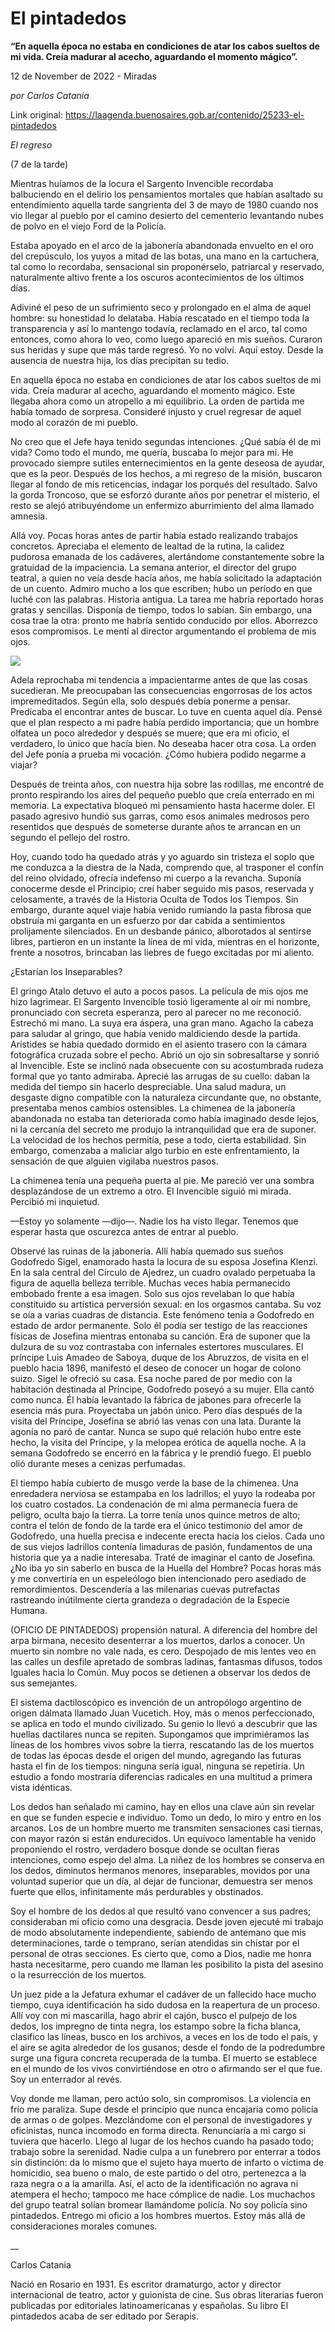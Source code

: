 # El pintadedos

**“En aquella época no estaba en condiciones de atar los cabos sueltos de mi vida. Creía madurar al acecho, aguardando el momento mágico”.**

12 de November de 2022 - Miradas

_por Carlos Catania_

Link original: https://laagenda.buenosaires.gob.ar/contenido/25233-el-pintadedos



*El regreso*




(7 de la tarde)




Mientras huíamos de la locura el Sargento Invencible recordaba balbuciendo en el delirio los pensamientos mortales que habían asaltado su entendimiento aquella tarde sangrienta del 3 de mayo de 1980 cuando nos vio llegar al pueblo por el camino desierto del cementerio levantando nubes de polvo en el viejo Ford de la Policía.




Estaba apoyado en el arco de la jabonería abandonada envuelto en el oro del crepúsculo, los yuyos a mitad de las botas, una mano en la cartuchera, tal como lo recordaba, sensacional sin proponérselo, patriarcal y reservado, naturalmente altivo frente a los oscuros acontecimientos de los últimos días.




Adiviné el peso de un sufrimiento seco y prolongado en el alma de aquel hombre: su honestidad lo delataba. Había rescatado en el tiempo toda la transparencia y así lo mantengo todavía, reclamado en el arco, tal como entonces, como ahora lo veo, como luego apareció en mis sueños. Curaron sus heridas y supe que más tarde regresó. Yo no volví. Aquí estoy. Desde la ausencia de nuestra hija, los días precipitan su tedio.




En aquella época no estaba en condiciones de atar los cabos sueltos de mi vida. Creía madurar al acecho, aguardando el momento mágico. Este llegaba ahora como un atropello a mi equilibrio. La orden de partida me había tomado de sorpresa. Consideré injusto y cruel regresar de aquel modo al corazón de mi pueblo.




No creo que el Jefe haya tenido segundas intenciones. ¿Qué sabía él de mi vida? Como todo el mundo, me quería, buscaba lo mejor para mí. He provocado siempre sutiles enternecimientos en la gente deseosa de ayudar, que es la peor. Después de los hechos, a mi regreso de la misión, buscaron llegar al fondo de mis reticencias, indagar los porqués del resultado. Salvo la gorda Troncoso, que se esforzó durante años por penetrar el misterio, el resto se alejó atribuyéndome un enfermizo aburrimiento del alma llamado amnesia.




Allá voy. Pocas horas antes de partir había estado realizando trabajos concretos. Apreciaba el elemento de lealtad de la rutina, la calidez pudorosa emanada de los cadáveres, alertándome constantemente sobre la gratuidad de la impaciencia. La semana anterior, el director del grupo teatral, a quien no veía desde hacía años, me había solicitado la adaptación de un cuento. Admiro mucho a los que escriben; hubo un período en que luché con las palabras. Historia antigua. La tarea me habría reportado horas gratas y sencillas. Disponía de tiempo, todos lo sabían. Sin embargo, una cosa trae la otra: pronto me habría sentido conducido por ellos. Aborrezco esos compromisos. Le mentí al director argumentando el problema de mis ojos.




![](https://cdn.feater.me/files/images/655967/2c0ef1db-998d-41bb-bd7a-5aadf8141b28.png)




Adela reprochaba mi tendencia a impacientarme antes de que las cosas sucedieran. Me preocupaban las consecuencias engorrosas de los actos impremeditados. Según ella, solo después debía ponerme a pensar. Predicaba el encontrar antes de buscar. Lo tuve en cuenta aquel día. Pensé que el plan respecto a mi padre había perdido importancia; que un hombre olfatea un poco alrededor y después se muere; que era mi oficio, el verdadero, lo único que hacía bien. No deseaba hacer otra cosa. La orden del Jefe ponía a prueba mi vocación. ¿Cómo hubiera podido negarme a viajar?




Después de treinta años, con nuestra hija sobre las rodillas, me encontré de pronto respirando los aires del pequeño pueblo que creía enterrado en mi memoria. La expectativa bloqueó mi pensamiento hasta hacerme doler. El pasado agresivo hundió sus garras, como esos animales medrosos pero resentidos que después de someterse durante años te arrancan en un segundo el pellejo del rostro.




Hoy, cuando todo ha quedado atrás y yo aguardo sin tristeza el soplo que me conduzca a la diestra de la Nada, comprendo que, al trasponer el confín del reino olvidado, ofrecía indefenso mi cuerpo a la revancha. Suponía conocerme desde el Principio; creí haber seguido mis pasos, reservada y celosamente, a través de la Historia Oculta de Todos los Tiempos. Sin embargo, durante aquel viaje había venido rumiando la pasta fibrosa que obstruía mi garganta en un esfuerzo por dar cabida a sentimientos prolijamente silenciados. En un desbande pánico, alborotados al sentirse libres, partieron en un instante la línea de mi vida, mientras en el horizonte, frente a nosotros, brincaban las liebres de fuego excitadas por mi aliento.




¿Estarían los Inseparables?




El gringo Atalo detuvo el auto a pocos pasos. La película de mis ojos me hizo lagrimear. El Sargento Invencible tosió ligeramente al oír mi nombre, pronunciado con secreta esperanza, pero al parecer no me reconoció. Estrechó mi mano. La suya era áspera, una gran mano. Agacho la cabeza para saludar al gringo, que había venido maldiciendo desde la partida. Arístides se había quedado dormido en el asiento trasero con la cámara fotográfica cruzada sobre el pecho. Abrió un ojo sin sobresaltarse y sonrió al Invencible. Este se inclinó nada obsecuente con su acostumbrada rudeza formal que yo tanto admiraba. Aprecié las arrugas de su cuello: daban la medida del tiempo sin hacerlo despreciable. Una salud madura, un desgaste digno compatible con la naturaleza circundante que, no obstante, presentaba menos cambios ostensibles. La chimenea de la jabonería abandonada no estaba tan deteriorada como había imaginado desde lejos, ni la cercanía del secreto me produjo la intranquilidad que era de suponer. La velocidad de los hechos permitía, pese a todo, cierta estabilidad. Sin embargo, comenzaba a maliciar algo turbio en este enfrentamiento, la sensación de que alguien vigilaba nuestros pasos.




La chimenea tenía una pequeña puerta al pie. Me pareció ver una sombra desplazándose de un extremo a otro. El Invencible siguió mi mirada. Percibió mi inquietud.




—Estoy yo solamente —dijo—. Nadie los ha visto llegar. Tenemos que esperar hasta que oscurezca antes de entrar al pueblo.




Observé las ruinas de la jabonería. Allí había quemado sus sueños Godofredo Sigel, enamorado hasta la locura de su esposa Josefina Klenzi. En la sala central del Círculo de Ajedrez, un cuadro ovalado perpetuaba la figura de aquella belleza terrible. Muchas veces había permanecido embobado frente a esa imagen. Solo sus ojos revelaban lo que había constituido su artística perversión sexual: en los orgasmos cantaba. Su voz se oía a varias cuadras de distancia. Este fenómeno tenía a Godofredo en estado de ardor permanente. Solo él podía ser testigo de las reacciones físicas de Josefina mientras entonaba su canción. Era de suponer que la dulzura de su voz contrastaba con infernales estertores musculares. El príncipe Luis Amadeo de Saboya, duque de los Abruzzos, de visita en el pueblo hacia 1896, manifestó el deseo de conocer un hogar de colono suizo. Sigel le ofreció su casa. Esa noche pared de por medio con la habitación destinada al Príncipe, Godofredo poseyó a su mujer. Ella cantó como nunca. Él había levantado la fábrica de jabones para ofrecerle la esencia más pura. Proyectaba un jabón único. Pero días después de la visita del Príncipe, Josefina se abrió las venas con una lata. Durante la agonía no paró de cantar. Nunca se supo qué relación hubo entre este hecho, la visita del Príncipe, y la melopea erótica de aquella noche. A la semana Godofredo se encerró en la fábrica y le prendió fuego. El pueblo olió durante meses a cenizas perfumadas.




El tiempo había cubierto de musgo verde la base de la chimenea. Una enredadera nerviosa se estampaba en los ladrillos; el yuyo la rodeaba por los cuatro costados. La condenación de mi alma permanecía fuera de peligro, oculta bajo la tierra. La torre tenía unos quince metros de alto; contra el telón de fondo de la tarde era el único testimonio del amor de Godofredo, una huella precisa e indecente erecta hacia los cielos. Cada uno de sus viejos ladrillos contenía limaduras de pasión, fundamentos de una historia que ya a nadie interesaba. Traté de imaginar el canto de Josefina. ¿No iba yo sin saberlo en busca de la Huella del Hombre? Pocas horas más y me convertiría en un espeleólogo bien intencionado pero asediado de remordimientos. Descendería a las milenarias cuevas putrefactas rastreando inútilmente cierta grandeza o degradación de la Especie Humana.




(OFICIO DE PINTADEDOS) propensión natural. A diferencia del hombre del arpa birmana, necesito desenterrar a los muertos, darlos a conocer. Un muerto sin nombre no vale nada, es cero. Despojado de mis lentes veo en las calles un desfile apretado de sombras ladinas, fantasmas difusos, todos Iguales hacia lo Común. Muy pocos se detienen a observar los dedos de sus semejantes.




El sistema dactiloscópico es invención de un antropólogo argentino de origen dálmata llamado Juan Vucetich. Hoy, más o menos perfeccionado, se aplica en todo el mundo civilizado. Su genio lo llevó a descubrir que las huellas dactilares nunca se repiten. Supongamos que imprimiéramos las líneas de los hombres vivos sobre la tierra, rescatando las de los muertos de todas las épocas desde el origen del mundo, agregando las futuras hasta el fin de los tiempos: ninguna sería igual, ninguna se repetiría. Un estudio a fondo mostraría diferencias radicales en una multitud a primera vista idénticas.




Los dedos han señalado mi camino, hay en ellos una clave aún sin revelar en que se funden especie e individuo. Tomo un dedo, lo miro y entro en los arcanos. Los de un hombre muerto me transmiten sensaciones casi tiernas, con mayor razón si están endurecidos. Un equívoco lamentable ha venido proponiendo el rostro, verdadero bosque donde se ocultan fieras intenciones, como espejo del alma. La niñez de los hombres se conserva en los dedos, diminutos hermanos menores, inseparables, movidos por una voluntad superior que un día, al dejar de funcionar, demuestra ser menos fuerte que ellos, infinitamente más perdurables y obstinados.




Soy el hombre de los dedos al que resultó vano convencer a sus padres; consideraban mi oficio como una desgracia. Desde joven ejecuté mi trabajo de modo absolutamente independiente, sabiendo de antemano que mis determinaciones, tarde o temprano, serían atendidas sin chistar por el personal de otras secciones. Es cierto que, como a Dios, nadie me honra hasta necesitarme, pero cuando me llaman les posibilito la pista del asesino o la resurrección de los muertos.




Un juez pide a la Jefatura exhumar el cadáver de un fallecido hace mucho tiempo, cuya identificación ha sido dudosa en la reapertura de un proceso. Allí voy con mi mascarilla, hago abrir el cajón, busco el pulpejo de los dedos, los impregno de tinta negra, los estampo sobre la ficha blanca, clasifico las líneas, busco en los archivos, a veces en los de todo el país, y el aire se agita alrededor de los gusanos; desde el fondo de la podredumbre surge una figura concreta recuperada de la tumba. El muerto se establece en el mundo de los vivos convirtiéndose en otro o afirmando ser el que fue. Soy un enterrador al revés.




Voy donde me llaman, pero actúo solo, sin compromisos. La violencia en frío me paraliza. Supe desde el principio que nunca encajaría como policía de armas o de golpes. Mezclándome con el personal de investigadores y oficinistas, nunca incomodo en forma directa. Renunciaría a mi cargo si tuviera que hacerlo. Llego al lugar de los hechos cuando ha pasado todo; trabajo sobre la serenidad. Nadie culpa a un funebrero por enterrar a todos sin distinción: da lo mismo que el sujeto haya muerto de infarto o víctima de homicidio, sea bueno o malo, de este partido o del otro, pertenezca a la raza negra o a la amarilla. Así, el acto de la identificación no agrava ni atempera el hecho; tampoco me hace cómplice de nadie. Los muchachos del grupo teatral solían bromear llamándome policía. No soy policía sino pintadedos. Entrego mi oficio a los hombres muertos. Estoy más allá de consideraciones morales comunes.




\_\_




Carlos Catania




Nació en Rosario en 1931. Es escritor dramaturgo, actor y director internacional de teatro, actor y guionista de cine. Sus obras literarias fueron publicadas por editoriales latinoamericanas y españolas. Su libro El pintadedos acaba de ser editado por Serapis.




